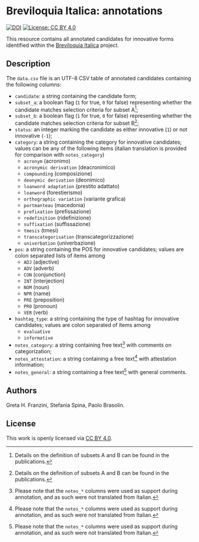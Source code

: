 # Breviloquia Italica: annotations

[![DOI](https://zenodo.org/badge/DOI/10.5281/zenodo.10009942.svg)](https://doi.org/10.5281/zenodo.10009942)
[![License: CC BY 4.0](https://img.shields.io/badge/License-CC_BY_4.0-lightgrey.svg)](https://creativecommons.org/licenses/by/4.0/)

This resource contains all annotated candidates for innovative forms identified within the [Breviloquia Italica](https://github.com/breviloquia-italica) project.

## Description

The `data.csv` file is an UTF-8 CSV table of annotated candidates containing the following columns:

- `candidate`: a string containing the candidate form;
- `subset_a`: a boolean flag (`1` for true, `0` for false) representing whether the candidate matches selection criteria for subset A[^1];
- `subset_b`: a boolean flag (`1` for true, `0` for false) representing whether the candidate matches selection criteria for subset B[^1];
- `status`: an integer marking the candidate as either innovative (`1`) or not innovative (`-1`);
- `category`: a string containing the category for innovative candidates; values can be any of the following items (italian translation is provided for comparison with `notes_category`)
  - `acronym` (acronimo)
  - `acronymic derivation` (deacronimico)
  - `compounding` (composizione)
  - `deonymic derivation` (deonimico)
  - `loanword adaptation` (prestito adattato)
  - `loanword` (forestierismo)
  - `orthographic variation` (variante grafica)
  - `portmanteau` (macedonia)
  - `prefixation` (prefissazione)
  - `redefinition` (ridefinizione)
  - `suffixation` (suffissazione)
  - `tmesis` (tmesi)
  - `transcategorisation` (transcategorizzazione)
  - `univerbation` (univerbazione)
- `pos`: a string containing the POS for innovative candidates; values are colon separated lists of items among
  - `ADJ` (adjective)
  - `ADV` (adverb)
  - `CON` (conjunction)
  - `INT` (interjection)
  - `NOM` (noun)
  - `NPR` (name)
  - `PRE` (preposition)
  - `PRO` (pronoun)
  - `VER` (verb)
- `hashtag_type`: a string containing the type of hashtag for innovative candidates; values are colon separated of items among
  - `evaluative`
  - `informative`
- `notes_category`: a string containing free text[^2] with comments on categorization;
- `notes_attestation`: a string containing a free text[^2] with attestation information;
- `notes_general`: a string containing a free text[^2] with general comments.

[^1]: Details on the definition of subsets A and B can be found in the publications.
[^2]: Please note that the `notes_*` columns were used as support during annotation, and as such were not translated from Italian.

## Authors

Greta H. Franzini, Stefania Spina, Paolo Brasolin.

## License

This work is openly licensed via [CC BY 4.0](https://creativecommons.org/licenses/by/4.0/).
